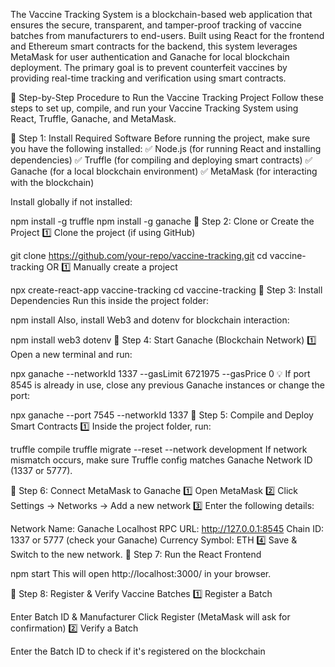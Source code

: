 The Vaccine Tracking System is a blockchain-based web application that ensures the secure, transparent, and tamper-proof tracking of vaccine batches from manufacturers to end-users. Built using React for the frontend and Ethereum smart contracts for the backend, this system leverages MetaMask for user authentication and Ganache for local blockchain deployment. The primary goal is to prevent counterfeit vaccines by providing real-time tracking and verification using smart contracts.

🚀 Step-by-Step Procedure to Run the Vaccine Tracking Project
Follow these steps to set up, compile, and run your Vaccine Tracking System using React, Truffle, Ganache, and MetaMask.

🔹 Step 1: Install Required Software
Before running the project, make sure you have the following installed:
✅ Node.js (for running React and installing dependencies)
✅ Truffle (for compiling and deploying smart contracts)
✅ Ganache (for a local blockchain environment)
✅ MetaMask (for interacting with the blockchain)

Install globally if not installed:


npm install -g truffle
npm install -g ganache
🔹 Step 2: Clone or Create the Project
1️⃣ Clone the project (if using GitHub)


git clone https://github.com/your-repo/vaccine-tracking.git
cd vaccine-tracking
OR
1️⃣ Manually create a project


npx create-react-app vaccine-tracking
cd vaccine-tracking
🔹 Step 3: Install Dependencies
Run this inside the project folder:


npm install
Also, install Web3 and dotenv for blockchain interaction:


npm install web3 dotenv
🔹 Step 4: Start Ganache (Blockchain Network)
1️⃣ Open a new terminal and run:


npx ganache --networkId 1337 --gasLimit 6721975 --gasPrice 0
💡 If port 8545 is already in use, close any previous Ganache instances or change the port:


npx ganache --port 7545 --networkId 1337
🔹 Step 5: Compile and Deploy Smart Contracts
1️⃣ Inside the project folder, run:


truffle compile
truffle migrate --reset --network development
If network mismatch occurs, make sure Truffle config matches Ganache Network ID (1337 or 5777).

🔹 Step 6: Connect MetaMask to Ganache
1️⃣ Open MetaMask
2️⃣ Click Settings → Networks → Add a new network
3️⃣ Enter the following details:

Network Name: Ganache Localhost
RPC URL: http://127.0.0.1:8545
Chain ID: 1337 or 5777 (check your Ganache)
Currency Symbol: ETH
4️⃣ Save & Switch to the new network.
🔹 Step 7: Run the React Frontend

npm start
This will open http://localhost:3000/ in your browser.

🔹 Step 8: Register & Verify Vaccine Batches
1️⃣ Register a Batch

Enter Batch ID & Manufacturer
Click Register (MetaMask will ask for confirmation)
2️⃣ Verify a Batch

Enter the Batch ID to check if it's registered on the blockchain
